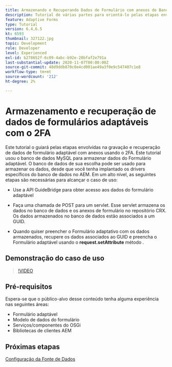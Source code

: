 ```yaml
---
title: Armazenando e Recuperando Dados de Formulário com anexos do Banco de Dados MySQL
description: Tutorial de várias partes para orientá-lo pelas etapas envolvidas no armazenamento e recuperação de dados de formulário com anexos
feature: Adaptive Forms
type: Tutorial
version: 6.4,6.5
kt: 6593
thumbnail: 327122.jpg
topic: Development
role: Developer
level: Experienced
exl-id: b278652f-6c09-4abc-b92e-20bfaf2e791a
last-substantial-update: 2020-11-07T00:00:00Z
source-git-commit: 48d9ddb870c0e4cd001ae49a3f0e9c547407c1e8
workflow-type: tm+mt
source-wordcount: '212'
ht-degree: 2%

---
```


# Armazenamento e recuperação de dados de formulários adaptáveis com o 2FA

Este tutorial o guiará pelas etapas envolvidas na gravação e recuperação de dados de formulário adaptável com anexos usando o 2FA. Este tutorial usou o banco de dados MySQL para armazenar dados do Formulário adaptável. O banco de dados de sua escolha pode ser usado para armazenar os dados, desde que você tenha implantado os drivers específicos do banco de dados no AEM. Em um alto nível, as seguintes etapas são necessárias para alcançar o caso de uso:

* Use a API GuideBridge para obter acesso aos dados do formulário adaptável

* Faça uma chamada de POST para um servlet. Esse servlet armazena os dados no banco de dados e os anexos de formulário no repositório CRX. Os dados armazenados no banco de dados estão associados a um GUID.

* Quando quiser preencher o Formulário adaptativo com os dados armazenados, recupere os dados associados ao GUID e preencha o Formulário adaptável usando o **request.setAttribute** método .

## Demonstração do caso de uso

>[!VIDEO](https://video.tv.adobe.com/v/327122?quality=12&learn=on)

## Pré-requisitos

Espera-se que o público-alvo desse conteúdo tenha alguma experiência nas seguintes áreas:

* Formulário adaptável
* Modelo de dados do formulário
* Serviços/componentes do OSGi
* Bibliotecas de clientes AEM


## Próximas etapas

[Configuração da Fonte de Dados](./configure-data-source.md)